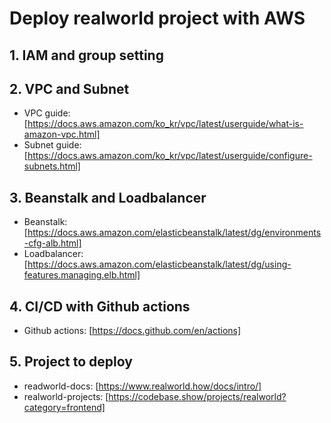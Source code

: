 # Deploy realworld project with AWS

## 1. IAM and group setting
## 2. VPC and Subnet
* VPC guide: [https://docs.aws.amazon.com/ko_kr/vpc/latest/userguide/what-is-amazon-vpc.html]
* Subnet guide: [https://docs.aws.amazon.com/ko_kr/vpc/latest/userguide/configure-subnets.html]

## 3. Beanstalk and Loadbalancer
* Beanstalk: [https://docs.aws.amazon.com/elasticbeanstalk/latest/dg/environments-cfg-alb.html]
* Loadbalancer: [https://docs.aws.amazon.com/elasticbeanstalk/latest/dg/using-features.managing.elb.html]

## 4. CI/CD with Github actions
* Github actions: [https://docs.github.com/en/actions]

## 5. Project to deploy
* readworld-docs: [https://www.realworld.how/docs/intro/]
* realworld-projects: [https://codebase.show/projects/realworld?category=frontend]